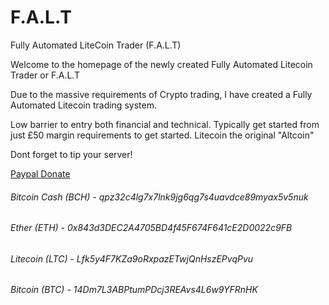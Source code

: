 # F.A.L.T
Fully Automated LiteCoin Trader (F.A.L.T)

Welcome to the homepage of the newly created Fully Automated Litecoin Trader or F.A.L.T

Due to the massive requirements of Crypto trading, I have created a Fully Automated Litecoin trading system. 

Low barrier to entry both financial and technical. Typically get started from just £50 margin requirements to get started. 
Litecoin the original "Altcoin"

Dont forget to tip your server! 

[Paypal Donate](https://www.paypal.com/cgi-bin/webscr?cmd=_s-xclick&hosted_button_id=EV8XUGXX76UXQ&source=url)

###### Bitcoin Cash (BCH)  - 	  qpz32c4lg7x7lnk9jg6qg7s4uavdce89myax5v5nuk
###### Ether (ETH) - 				    0x843d3DEC2A4705BD4f45F674F641cE2D0022c9FB
###### Litecoin (LTC) - 			  Lfk5y4F7KZa9oRxpazETwjQnHszEPvqPvu
###### Bitcoin (BTC) - 			    14Dm7L3ABPtumPDcj3REAvs4L6w9YFRnHK
